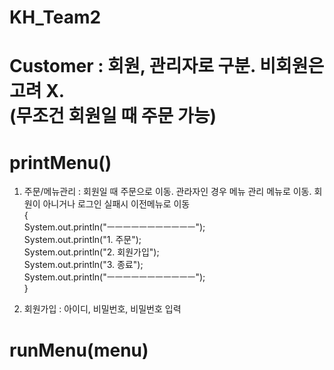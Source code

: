 # KH_Team2

# Customer : 회원, 관리자로 구분. 비회원은 고려 X. <br/> (무조건 회원일 때 주문 가능)

# printMenu() 
1. 주문/메뉴관리 : 회원일 때 주문으로 이동. 관라자인 경우 메뉴 관리 메뉴로 이동. 회원이 아니거나 로그인 실패시 이전메뉴로 이동 <br/>
{<br/>
		System.out.println("ㅡㅡㅡㅡㅡㅡㅡㅡㅡㅡㅡ");<br/>
		System.out.println("1. 주문"); <br/>
		System.out.println("2. 회원가입");<br/>
		System.out.println("3. 종료");<br/>
		System.out.println("ㅡㅡㅡㅡㅡㅡㅡㅡㅡㅡㅡ");<br/>	
}<br/>

2. 회원가입 : 아이디, 비밀번호, 비밀번호 입력

# runMenu(menu)

